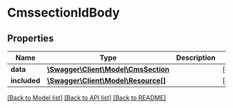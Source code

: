 # CmssectionIdBody

## Properties
Name | Type | Description | Notes
------------ | ------------- | ------------- | -------------
**data** | [**\Swagger\Client\Model\CmsSection**](CmsSection.md) |  | [optional] 
**included** | [**\Swagger\Client\Model\Resource[]**](Resource.md) |  | [optional] 

[[Back to Model list]](../../README.md#documentation-for-models) [[Back to API list]](../../README.md#documentation-for-api-endpoints) [[Back to README]](../../README.md)

